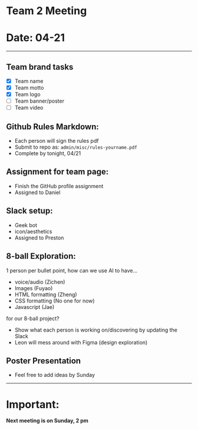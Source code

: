 # Team 2 Meeting
# Date: 04-21
---
## Team brand tasks
- [x] Team name
- [x] Team motto
- [x] Team logo
- [ ] Team banner/poster
- [ ] Team video

## Github Rules Markdown:
* Each person will sign the rules pdf
* Submit to repo as: `admin/misc/rules-yourname.pdf`
* Complete by tonight, 04/21

## Assignment for team page:
* Finish the GitHub profile assignment
* Assigned to Daniel

## Slack setup:
* Geek bot
* icon/aesthetics
* Assigned to Preston

## 8-ball Exploration:
1 person per bullet point, how can we use AI to have…
* voice/audio (Zichen)
* Images (Fuyao)
* HTML formatting (Zheng)
* CSS formatting (No one for now)
* Javascript (Jae)

for our 8-ball project? <br>
* Show what each person is working on/discovering by updating the Slack
* Leon will mess around with Figma (design exploration)

## Poster Presentation
* Feel free to add ideas by Sunday
---
# Important:
**Next meeting is on Sunday, 2 pm**



